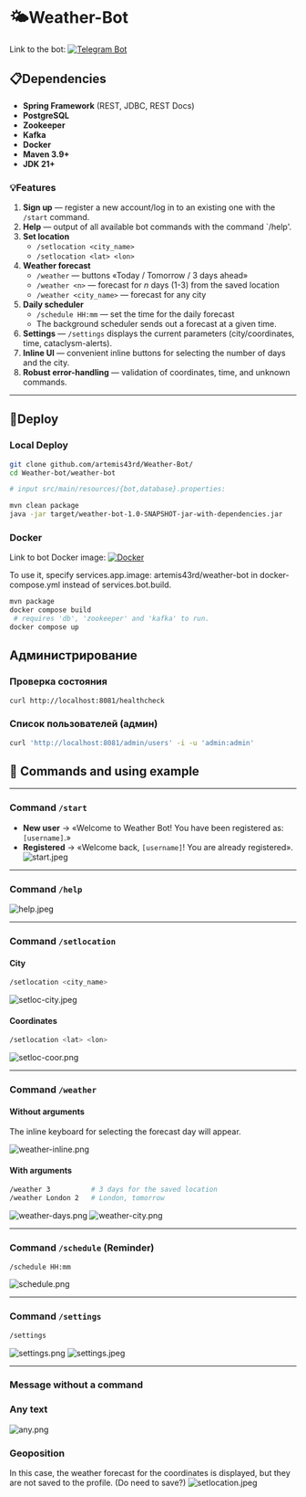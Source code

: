 # 🌤️Weather-Bot

Link to the bot:
[![Telegram Bot](https://img.shields.io/badge/Telegram-Try%20it-blue)](https://t.me/weather_java25_bot)

## 📋Dependencies
 - **Spring Framework** (REST, JDBC, REST Docs)
 - **PostgreSQL**
 - **Zookeeper**
 - **Kafka**
 - **Docker**
 - **Maven 3.9+**
 - **JDK 21+**

### 💡Features
1. **Sign up** — register a new account/log in to an existing one with the `/start` command.
2. **Help** — output of all available bot commands with the command `/help'.
3. **Set location**
   - `/setlocation <city_name>`
   - `/setlocation <lat> <lon>`
4. **Weather forecast**
   - `/weather` — buttons «Today / Tomorrow / 3 days ahead»
   - `/weather <n>` — forecast for *n* days (1-3) from the saved location
   - `/weather <city_name>` — forecast for any city
5. **Daily scheduler**
   - `/schedule HH:mm` — set the time for the daily forecast
   - The background scheduler sends out a forecast at a given time.
6. **Settings** — `/settings` displays the current parameters (city/coordinates, time, cataclysm-alerts).
7. **Inline UI** — convenient inline buttons for selecting the number of days and the city.
8. **Robust error-handling** — validation of coordinates, time, and unknown commands.

---

## 🚀Deploy

### Local Deploy

```bash
git clone github.com/artemis43rd/Weather-Bot/
cd Weather-bot/weather-bot

# input src/main/resources/{bot,database}.properties:

mvn clean package
java -jar target/weather-bot-1.0-SNAPSHOT-jar-with-dependencies.jar
```

### Docker
Link to bot Docker image:
[![Docker](https://hub.docker.com/r/artemis43rd/weather-bot)](https://hub.docker.com/r/artemis43rd/weather-bot)

To use it, specify services.app.image: artemis43rd/weather-bot in docker-compose.yml instead of services.bot.build.
```bash
mvn package
docker compose build
 # requires 'db', 'zookeeper' and 'kafka' to run.
docker compose up
```

## Администрирование
### Проверка состояния
```bash
curl http://localhost:8081/healthcheck
```

### Список пользователей (админ)
```bash
curl 'http://localhost:8081/admin/users' -i -u 'admin:admin'
```

## 🎯 Commands and using example

---

### Command `/start`
- **New user** → «Welcome to Weather Bot! You have been registered as: `[username]`.»
- **Registered** → «Welcome back, `[username]`! You are already registered».
![start.jpeg](img/start.jpeg)

---

### Command `/help`
![help.jpeg](img/help.jpeg)

---

### Command `/setlocation`

####  City
```bash
/setlocation <city_name>
```
![setloc-city.jpeg](img/setloc-city.jpeg)

####  Coordinates
```bash
/setlocation <lat> <lon>
```
![setloc-coor.png](img/setloc-coor.png)

---

### Command `/weather`
#### Without arguments
The inline keyboard for selecting the forecast day will appear.

![weather-inline.png](img/weather-inline.png)

#### With arguments
```bash
/weather 3          # 3 days for the saved location
/weather London 2   # London, tomorrow
```
![weather-days.png](img/weather-days.png)
![weather-city.png](img/weather-city.png)

---

### Command `/schedule` (Reminder)
```bash
/schedule HH:mm
```
![schedule.png](img/schedule.png)

---

### Command `/settings`
```bash
/settings
```
![settings.png](img/settings.png)
![settings.jpeg](img/settings.jpeg)

---

### Message without a command
### Any text
![any.png](img/any.png)

### Geoposition
In this case, the weather forecast for the coordinates is displayed, but they are not saved to the profile.
(Do need to save?)
![setlocation.jpeg](img/setlocation.jpeg)